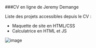 ###CV en ligne de Jeremy Demange 

Liste des projets accessibles depuis le CV :

  - Maquette de site en HTML/CSS
  - Calculatrice en HTML et JS


![image](https://github.com/user-attachments/assets/2476bbda-d0ea-4fc2-8dac-3267d612da01)
